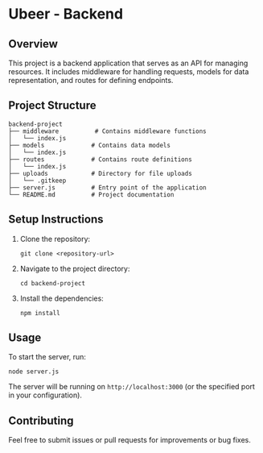 # Ubeer - Backend

## Overview
This project is a backend application that serves as an API for managing resources. It includes middleware for handling requests, models for data representation, and routes for defining endpoints.

## Project Structure
```
backend-project
├── middleware          # Contains middleware functions
│   └── index.js
├── models             # Contains data models
│   └── index.js
├── routes             # Contains route definitions
│   └── index.js
├── uploads            # Directory for file uploads
│   └── .gitkeep
├── server.js          # Entry point of the application
└── README.md          # Project documentation
```

## Setup Instructions
1. Clone the repository:
   ```
   git clone <repository-url>
   ```
2. Navigate to the project directory:
   ```
   cd backend-project
   ```
3. Install the dependencies:
   ```
   npm install
   ```

## Usage
To start the server, run:
```
node server.js
```

The server will be running on `http://localhost:3000` (or the specified port in your configuration).

## Contributing
Feel free to submit issues or pull requests for improvements or bug fixes.
